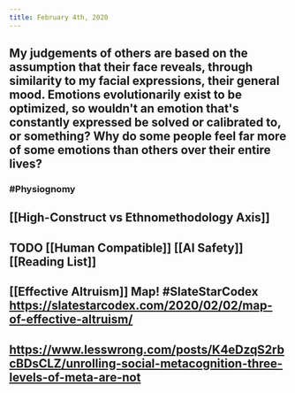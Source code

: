 ```yaml
---
title: February 4th, 2020
---
```


## My judgements of others are based on the assumption that their face reveals, through similarity to my facial expressions, their general mood. Emotions evolutionarily exist to be optimized, so wouldn't an emotion that's constantly expressed be solved or calibrated to, or something? Why do some people feel far more of some emotions than others over their entire lives?
### #Physiognomy

## [[High-Construct vs Ethnomethodology Axis]]

## TODO [[Human Compatible]] [[AI Safety]] [[Reading List]]

## [[Effective Altruism]] Map! #SlateStarCodex https://slatestarcodex.com/2020/02/02/map-of-effective-altruism/

## https://www.lesswrong.com/posts/K4eDzqS2rbcBDsCLZ/unrolling-social-metacognition-three-levels-of-meta-are-not

## 

